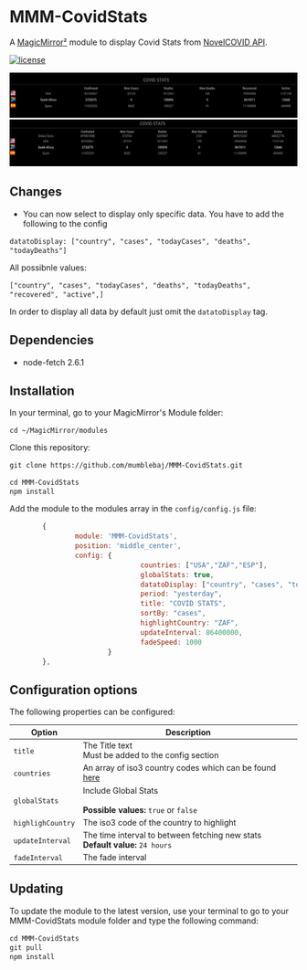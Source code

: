 # MMM-CovidStats


A [MagicMirror²](https://magicmirror.builders) module to display Covid Stats from [NovelCOVID API](https://documenter.getpostman.com/view/11144369/Szf6Z9B3?version=latest#a9a60f59-fde4-4e94-b1f1-a3cb92bd1046).

[![license](https://img.shields.io/github/license/mashape/apistatus.svg)](LICENSE)

![Example](image-1.png) 
![Example](image-2.png) 

## Changes
- You can now select to display only specific data. You have to add the following to the config
````
datatoDisplay: ["country", "cases", "todayCases", "deaths", "todayDeaths"]
````
All possibnle values:
````
["country", "cases", "todayCases", "deaths", "todayDeaths", "recovered", "active",]
````
In order to display all data by default just omit the ````datatoDisplay```` tag.

## Dependencies
- node-fetch 2.6.1

## Installation

In your terminal, go to your MagicMirror's Module folder:
````
cd ~/MagicMirror/modules
````

Clone this repository:
````
git clone https://github.com/mumblebaj/MMM-CovidStats.git
````
````
cd MMM-CovidStats
npm install
````

Add the module to the modules array in the `config/config.js` file:
````javascript
        {
                module: 'MMM-CovidStats',
                position: 'middle_center',
                config: {
                                countries: ["USA","ZAF","ESP"],
                                globalStats: true,
                                datatoDisplay: ["country", "cases", "todayCases", "deaths", "todayDeaths"],
                                period: "yesterday",
                                title: "COVID STATS",
                                sortBy: "cases",
                                highlightCountry: "ZAF",
                                updateInterval: 86400000,
                                fadeSpeed: 1000
                        }
        },
````

## Configuration options

The following properties can be configured:


| Option                       | Description
| ---------------------------- | -----------
| `title`                      | The Title text <br>Must be added to the config section
| `countries`                  | An array of iso3 country codes which can be found [here](https://en.wikipedia.org/wiki/ISO_3166-1_alpha-3)
| `globalStats`                | Include Global Stats <br><br> **Possible values:** `true` or `false`
| `highlighCountry`            | The iso3 code of the country to highlight
| `updateInterval`             | The time interval to between fetching new stats <br> **Default value:** `24 hours`
| `fadeInterval`               | The fade interval

## Updating

To update the module to the latest version, use your terminal to go to your MMM-CovidStats module folder and type the following command:

````
cd MMM-CovidStats
git pull
npm install
```` 

